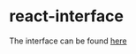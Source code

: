 # react-interface

The interface can be found [here](https://shreymalhan.github.io/react-interface/)

